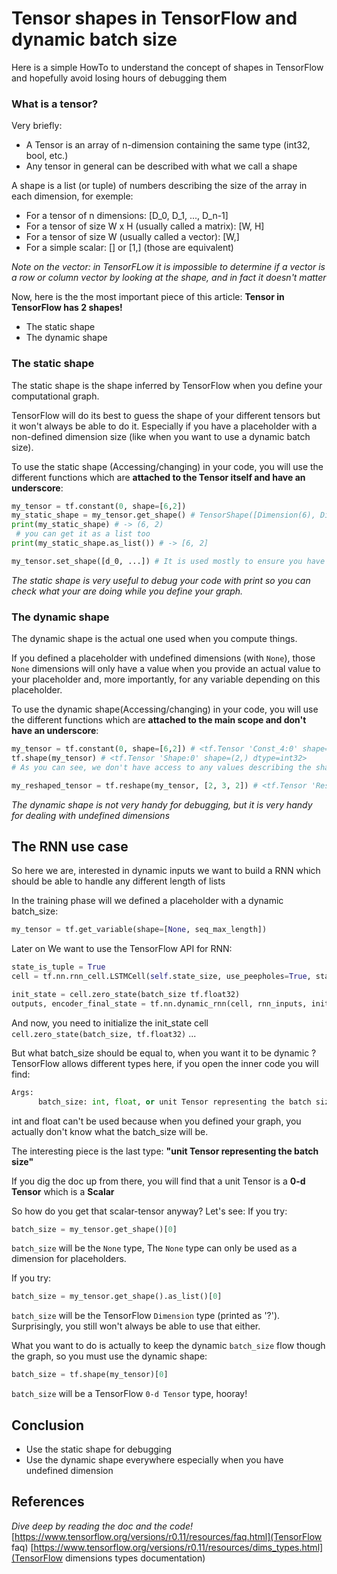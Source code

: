 # Tensor shapes in TensorFlow and dynamic batch size

Here is a simple HowTo to understand the concept of shapes in TensorFlow and hopefully avoid losing hours of debugging them

### What is a tensor?
Very briefly: 
- A Tensor is an array of n-dimension containing the same type (int32, bool, etc.)
- Any tensor in general can be described with what we call a shape

A shape is a list (or tuple) of numbers describing the size of the array in each dimension, for exemple:
- For a tensor of n dimensions: [D_0, D_1, ..., D_n-1] 
- For a tensor of size W x H (usually called a matrix): [W, H] 
- For a tensor of size W (usually called a vector): [W,]
- For a simple scalar: [] or [1,] (those are equivalent)

*Note on the vector: in TensorFLow it is impossible to determine if a vector is a row or column vector by looking at the shape, and in fact it doesn't matter*

Now, here is the the most important piece of this article: **Tensor in TensorFlow has 2 shapes!**
- The static shape
- The dynamic shape

### The static shape
The static shape is the shape inferred by TensorFlow when you define your computational graph.

TensorFlow will do its best to guess the shape of your different tensors but it won't always be able to do it.
Especially if you have a placeholder with a non-defined dimension size (like when you want to use a dynamic batch size).

To use the static shape (Accessing/changing) in your code, you will use the different functions which are **attached to the Tensor itself and have an underscore**:
```python
my_tensor = tf.constant(0, shape=[6,2])
my_static_shape = my_tensor.get_shape() # TensorShape([Dimension(6), Dimension(2)])
print(my_static_shape) # -> (6, 2)
 # you can get it as a list too
print(my_static_shape.as_list()) # -> [6, 2]

my_tensor.set_shape([d_0, ...]) # It is used mostly to ensure you have a precise shape
```

*The static shape is very useful to debug your code with print so you can check what your are doing while you define your graph.*

### The dynamic shape
The dynamic shape is the actual one used when you compute things.

If you defined a placeholder with undefined dimensions (with `None`), those `None` dimensions will only have a value when you provide an actual value to your placeholder and, more importantly, for any variable depending on this placeholder.

To use the dynamic shape(Accessing/changing) in your code, you will use the different functions which are **attached to the main scope and don't have an underscore**:
```python
my_tensor = tf.constant(0, shape=[6,2]) # <tf.Tensor 'Const_4:0' shape=(5, 2) dtype=int32>
tf.shape(my_tensor) # <tf.Tensor 'Shape:0' shape=(2,) dtype=int32>
# As you can see, we don't have access to any values describing the shape

my_reshaped_tensor = tf.reshape(my_tensor, [2, 3, 2]) # <tf.Tensor 'Reshape_2:0' shape=(2, 3, 2) dtype=int32>
```

*The dynamic shape is not very handy for debugging, but it is very handy for dealing with undefined dimensions*

## The RNN use case
So here we are, interested in dynamic inputs we want to build a RNN which should be able to handle any different length of lists

In the training phase will we defined a placeholder with a dynamic batch_size:
```python
my_tensor = tf.get_variable(shape=[None, seq_max_length])
```

Later on We want to use the TensorFlow API for RNN:
```python
state_is_tuple = True
cell = tf.nn.rnn_cell.LSTMCell(self.state_size, use_peepholes=True, state_is_tuple=state_is_tuple)

init_state = cell.zero_state(batch_size tf.float32)
outputs, encoder_final_state = tf.nn.dynamic_rnn(cell, rnn_inputs, initial_state=init_state)
```
And now, you need to initialize the init_state cell `cell.zero_state(batch_size, tf.float32)` ...

But what batch_size should be equal to, when you want it to be dynamic ?
TensorFlow allows different types here, if you open the inner code you will find:
```python
Args:
      batch_size: int, float, or unit Tensor representing the batch size.
```
int and float can't be used because when you defined your graph, you actually don't know what the batch_size will be.

The interesting piece is the last type: **"unit Tensor representing the batch size"**

If you dig the doc up from there, you will find that a unit Tensor is a **0-d Tensor** which is a **Scalar**

So how do you get that scalar-tensor anyway? Let's see:
If you try:
```python
batch_size = my_tensor.get_shape()[0]
```
`batch_size` will be the `None` type, The `None` type can only be used as a dimension for placeholders.

If you try:
```python
batch_size = my_tensor.get_shape().as_list()[0]
```
`batch_size` will be the TensorFlow `Dimension` type (printed as '?'). Surprisingly, you still won't always be able to use that either.

What you want to do is actually to keep the dynamic `batch_size` flow though the graph, so you must use the dynamic shape:
```python
batch_size = tf.shape(my_tensor)[0]
```
`batch_size` will be a TensorFlow `0-d Tensor` type, hooray!

## Conclusion
- Use the static shape for debugging
- Use the dynamic shape everywhere especially when you have undefined dimension


## References
*Dive deep by reading the doc and the code!*
[https://www.tensorflow.org/versions/r0.11/resources/faq.html](TensorFlow faq)
[https://www.tensorflow.org/versions/r0.11/resources/dims_types.html](TensorFlow dimensions types documentation)

